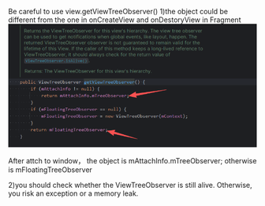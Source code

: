 Be careful to use view.getViewTreeObserver()
1)the object could be different from the one in onCreateView and onDestoryView in Fragment
![image](https://github.com/jt-huangk/Android/blob/master/img/31f7f886cf2226d777fa14cbaaa3b267.png)

After attch to window， the object is mAttachInfo.mTreeObserver; otherwise  is mFloatingTreeObserver

2)you should check whether the ViewTreeObserver is still alive. Otherwise, you risk an exception or a memory leak.



